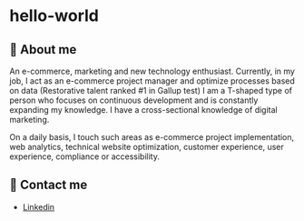 # hello-world
## 👋 About me 
An e-commerce, marketing and new technology enthusiast.
Currently, in my job, I act as an e-commerce project manager and optimize processes based on data (Restorative talent ranked #1 in Gallup test) 
I am a T-shaped type of person who focuses on continuous development and is constantly expanding my knowledge. I have a cross-sectional knowledge of digital marketing.

On a daily basis, I touch such areas as e-commerce project implementation, web analytics, technical website optimization, customer experience, user experience, compliance or accessibility.

## 📝 Contact me
* [Linkedin](https://www.linkedin.com/in/magdalena-maciejewska-537b9699/)
